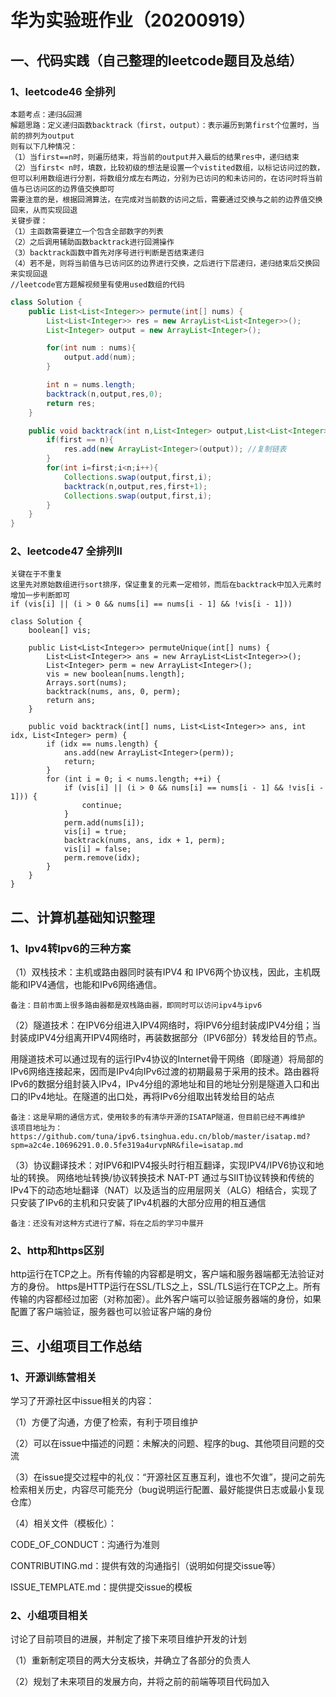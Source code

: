 # 华为实验班作业（20200919）

## 一、代码实践（自己整理的leetcode题目及总结）

### 1、leetcode46 全排列

```
本题考点：递归&回溯
解题思路：定义递归函数backtrack（first，output）：表示遍历到第first个位置时，当前的排列为output
则有以下几种情况：
（1）当first==n时，则遍历结束，将当前的output并入最后的结果res中，递归结束
（2）当first< n时，填数，比较初级的想法是设置一个vistited数组，以标记访问过的数，但可以利用数组进行分割，将数组分成左右两边，分别为已访问的和未访问的，在访问时将当前值与已访问区的边界值交换即可
需要注意的是，根据回溯算法，在完成对当前数的访问之后，需要通过交换与之前的边界值交换回来，从而实现回退
关键步骤：
（1）主函数需要建立一个包含全部数字的列表
（2）之后调用辅助函数backtrack进行回溯操作
（3）backtrack函数中首先对序号进行判断是否结束递归
（4）若不是，则将当前值与已访问区的边界进行交换，之后进行下层递归，递归结束后交换回来实现回退
//leetcode官方题解视频里有使用used数组的代码
```



```Java
class Solution {
    public List<List<Integer>> permute(int[] nums) {
        List<List<Integer>> res = new ArrayList<List<Integer>>();
        List<Integer> output = new ArrayList<Integer>();

        for(int num : nums){
            output.add(num);
        }

        int n = nums.length;
        backtrack(n,output,res,0);
        return res;
    }

    public void backtrack(int n,List<Integer> output,List<List<Integer>> res,int first){
        if(first == n){
            res.add(new ArrayList<Integer>(output)); //复制链表
        }
        for(int i=first;i<n;i++){
            Collections.swap(output,first,i);
            backtrack(n,output,res,first+1);
            Collections.swap(output,first,i);
        }
    }
}
```

### 2、leetcode47 全排列Ⅱ

```
关键在于不重复
这里先对原始数组进行sort排序，保证重复的元素一定相邻，而后在backtrack中加入元素时增加一步判断即可
if (vis[i] || (i > 0 && nums[i] == nums[i - 1] && !vis[i - 1])) 
```



```
class Solution {
    boolean[] vis;

    public List<List<Integer>> permuteUnique(int[] nums) {
        List<List<Integer>> ans = new ArrayList<List<Integer>>();
        List<Integer> perm = new ArrayList<Integer>();
        vis = new boolean[nums.length];
        Arrays.sort(nums);
        backtrack(nums, ans, 0, perm);
        return ans;
    }

    public void backtrack(int[] nums, List<List<Integer>> ans, int idx, List<Integer> perm) {
        if (idx == nums.length) {
            ans.add(new ArrayList<Integer>(perm));
            return;
        }
        for (int i = 0; i < nums.length; ++i) {
            if (vis[i] || (i > 0 && nums[i] == nums[i - 1] && !vis[i - 1])) {
                continue;
            }
            perm.add(nums[i]);
            vis[i] = true;
            backtrack(nums, ans, idx + 1, perm);
            vis[i] = false;
            perm.remove(idx);
        }
    }
}
```

## 二、计算机基础知识整理

### 1、Ipv4转Ipv6的三种方案

（1）双栈技术：主机或路由器同时装有IPV4 和 IPV6两个协议栈，因此，主机既能和IPV4通信，也能和IPv6网络通信。

```
备注：目前市面上很多路由器都是双栈路由器，即同时可以访问ipv4与ipv6
```

（2）隧道技术：在IPV6分组进入IPV4网络时，将IPV6分组封装成IPV4分组；当封装成IPV4分组离开IPV4网络时，再装数据部分（IPV6部分）转发给目的节点。

用隧道技术可以通过现有的运行IPv4协议的Internet骨干网络（即隧道）将局部的IPv6网络连接起来，因而是IPv4向IPv6过渡的初期最易于采用的技术。路由器将IPv6的数据分组封装入IPv4，IPv4分组的源地址和目的地址分别是隧道入口和出口的IPv4地址。在隧道的出口处，再将IPv6分组取出转发给目的站点

```
备注：这是早期的通信方式，使用较多的有清华开源的ISATAP隧道，但目前已经不再维护
该项目地址为：https://github.com/tuna/ipv6.tsinghua.edu.cn/blob/master/isatap.md?spm=a2c4e.10696291.0.0.5fe319a4urvpNR&file=isatap.md
```

（3）协议翻译技术：对IPV6和IPV4报头时行相互翻译，实现IPV4/IPV6协议和地址的转换。
网络地址转换/协议转换技术 NAT-PT 通过与SIIT协议转换和传统的IPv4下的动态地址翻译（NAT）以及适当的应用层网关（ALG）相结合，实现了只安装了IPv6的主机和只安装了IPv4机器的大部分应用的相互通信

```
备注：还没有对这种方式进行了解，将在之后的学习中展开
```

### 2、http和https区别

http运行在TCP之上。所有传输的内容都是明文，客户端和服务器端都无法验证对方的身份。
https是HTTP运行在SSL/TLS之上，SSL/TLS运行在TCP之上。所有传输的内容都经过加密（对称加密）。此外客户端可以验证服务器端的身份，如果配置了客户端验证，服务器也可以验证客户端的身份

## 三、小组项目工作总结

### 1、开源训练营相关

学习了开源社区中issue相关的内容：

（1）方便了沟通，方便了检索，有利于项目维护

（2）可以在issue中描述的问题：未解决的问题、程序的bug、其他项目问题的交流

（3）在issue提交过程中的礼仪：“开源社区互惠互利，谁也不欠谁”，提问之前先检索相关历史，内容尽可能充分（bug说明运行配置、最好能提供日志或最小复现仓库）

（4）相关文件（模板化）：

CODE_OF_CONDUCT：沟通行为准则

CONTRIBUTING.md：提供有效的沟通指引（说明如何提交issue等）

ISSUE_TEMPLATE.md：提供提交issue的模板

### 2、小组项目相关

讨论了目前项目的进展，并制定了接下来项目维护开发的计划

（1）重新制定项目的两大分支板块，并确立了各部分的负责人

（2）规划了未来项目的发展方向，并将之前的前端等项目代码加入

